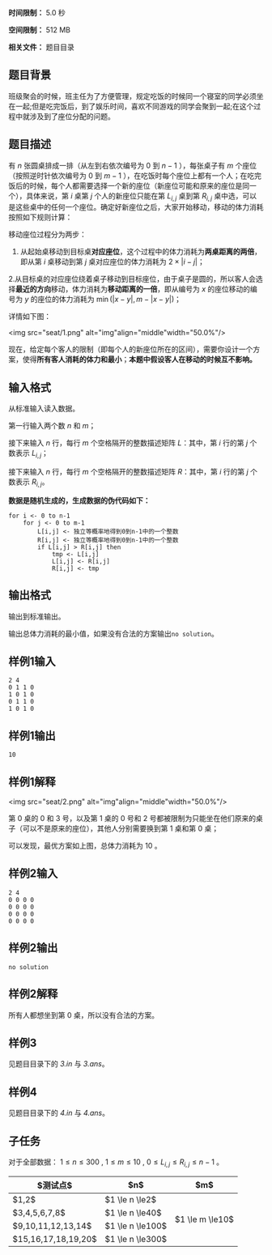 


**时间限制：** 5.0 秒 


**空间限制：** 512 MB

**相关文件：** 题目目录




## 题目背景

班级聚会的时候，班主任为了方便管理，规定吃饭的时候同一个寝室的同学必须坐在一起;但是吃完饭后，到了娱乐时间，喜欢不同游戏的同学会聚到一起;在这个过程中就涉及到了座位分配的问题。

## 题目描述

有 $n$ 张圆桌排成一排（从左到右依次编号为 $0$ 到 $n-1$ ），每张桌子有 $m$ 个座位（按照逆时针依次编号为 $0$ 到 $m-1$ ），在吃饭时每个座位上都有一个人；在吃完饭后的时候，每个人都需要选择一个新的座位（新座位可能和原来的座位是同一个），具体来说，第 $i$ 桌第 $j$ 个人的新座位只能在第 $L_{i,j}$ 桌到第 $R_{i,j}$ 桌中选，可以是这些桌中的任何一个座位。确定好新座位之后，大家开始移动，移动的体力消耗按照如下规则计算：

移动座位过程分为两步：

1. 从起始桌移动到目标桌**对应座位**，这个过程中的体力消耗为**两桌距离的两倍**，即从第 $i$ 桌移动到第 $j$ 桌对应座位的体力消耗为 $2\times|i-j|$；

2.从目标桌的对应座位绕着桌子移动到目标座位，由于桌子是圆的，所以客人会选择**最近的方向**移动，体力消耗为**移动距离的一倍**，即从编号为 $x$ 的座位移动的编号为 $y$ 的座位的体力消耗为 $\min(|x-y|, m-|x-y|)$；

详情如下图：

 <img src="seat/1.png" alt="img"align="middle"width="50.0%"/> 

现在，给定每个客人的限制（即每个人的新座位所在的区间），需要你设计一个方案，使得**所有客人消耗的体力和最小**；**本题中假设客人在移动的时候互不影响。**

## 输入格式

从标准输入读入数据。

第一行输入两个数 $n$ 和 $m$；

接下来输入 $n$ 行，每行 $m$ 个空格隔开的整数描述矩阵 $L$：其中，第 $i$ 行的第 $j$ 个数表示 $L_{i,j}$；

接下来输入 $n$ 行，每行 $m$ 个空格隔开的整数描述矩阵 $R$：其中，第 $i$ 行的第 $j$ 个数表示 $R_{i,j}$。

**数据是随机生成的，生成数据的伪代码如下：**

```
for i <- 0 to n-1
    for j <- 0 to m-1
        L[i,j] <- 独立等概率地得到0到n-1中的一个整数
        R[i,j] <- 独立等概率地得到0到n-1中的一个整数
        if L[i,j] > R[i,j] then
            tmp <- L[i,j]
            L[i,j] <- R[i,j]
            R[i,j] <- tmp
```

## 输出格式

输出到标准输出。

输出总体力消耗的最小值，如果没有合法的方案输出`no solution`。







## 样例1输入

```plain
2 4
0 1 1 0
1 0 1 0
0 1 1 0
1 0 1 0

```



## 样例1输出

```plain
10

```


## 样例1解释

 <img src="seat/2.png" alt="img"align="middle"width="50.0%"/> 

第 $0$ 桌的 $0$ 和 $3$ 号，以及第 $1$ 桌的 $0$ 号和 $2$ 号都被限制为只能坐在他们原来的桌子（可以不是原来的座位），其他人分别需要换到第 $1$ 桌和第 $0$ 桌；

可以发现，最优方案如上图，总体力消耗为 $10$ 。







## 样例2输入

```plain
2 4
0 0 0 0
0 0 0 0
0 0 0 0
0 0 0 0

```



## 样例2输出

```plain
no solution

```


## 样例2解释

所有人都想坐到第 $0$ 桌，所以没有合法的方案。


## 样例3

见题目目录下的 *3.in* 与 *3.ans*。


## 样例4

见题目目录下的 *4.in* 与 *4.ans*。


## 子任务

对于全部数据： $1 \le n \le 300$ , $1 \le m \le 10$ , $0 \le L_{i,j} \le R_{i,j} \le n-1$ 。

 
	


<table class="table table-bordered"><thead><tr><th rowspan="1"> $测试点$ </th><th rowspan="1"> $n$ </th><th rowspan="1"> $m$ </th></tr></thead><tbody><tr><td rowspan="1"> $1,2$ </td><td rowspan="1"> $1 \le n \le2$ </td><td rowspan="4"> $1 \le m \le10$ </td></tr><tr><td rowspan="1"> $3,4,5,6,7,8$ </td><td rowspan="1"> $1 \le n \le40$ </td></tr><tr><td rowspan="1"> $9,10,11,12,13,14$ </td><td rowspan="1"> $1 \le n \le100$ </td></tr><tr><td rowspan="1"> $15,16,17,18,19,20$ </td><td rowspan="1"> $1 \le n \le300$ </td></tr></tbody></table> 